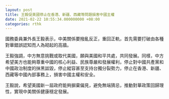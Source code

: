 ```yaml
---
layout: post
title: 王毅促美國停止在香港、新疆、西藏等問題損害中國主權
date: 2021-02-22 10:55:34.000000000 +08:00
categories: rthk
---
```


國務委員兼外長王毅表示，中美關係要撥亂反正，重回正軌，首先需要打破由各種對華錯誤認知而人為砌起的高牆。

王毅強調，中方無意挑戰或取代美國，願與美國和平共處，共同發展。同樣，中方希望美方也能夠尊重中國的核心利益、民族尊嚴和發展權利，停止對中國共產黨和中國政治制度的抹黑詆毀，停止縱容甚至支持台獨分裂勢力，停止在香港、新疆、西藏等中國內部事務上，損害中國主權和安全。

王毅說，希望美國新一屆政府能夠摒棄偏見，避免無端猜忌，推動對華政策回歸理性，實現中美關係健康穩定發展。
